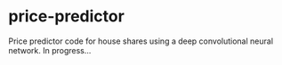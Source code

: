 # price-predictor
Price predictor code for house shares using a deep convolutional neural network. In progress...
